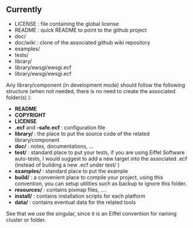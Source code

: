 ## Currently ##

- LICENSE : file containing the global license
- README : quick README to point to the github project
- doc/
- doc/wiki : clone of the associated github wiki repository
- examples/
- tests/
- library/
- library/ewsgi/ewsgi.ecf
- library/ewsgi/ewsgi.ecf

Any library/component (in development mode) should follow the following structure (when not needed, there is no need to create the associated folder(s) ):

- **README**
- **COPYRIGHT**
- **LICENSE**
- **.ecf** and **-safe.ecf** : configuration file
- **library/** : the place to put the source code of the related library/component
- **doc/** : notes, documentations, ...
- **test/** : standard place to put your tests, if you are using Eiffel Software auto-tests, I would suggest to add a new target into the associated .ecf  (instead of building a new .ecf under test/ )
- **examples/** : standard place to put the example
- **build/** : a convenient place to compile your project, using this convention, you can setup utilities such as backup to ignore this folder.
- **resources/** : contains pixmap files, ....
- **install/** : contains installation scripts for each platform
- **data/** : contains eventual data for the related tools

See that we use the singular, since it is an Eiffel convention for naming cluster or folder.
